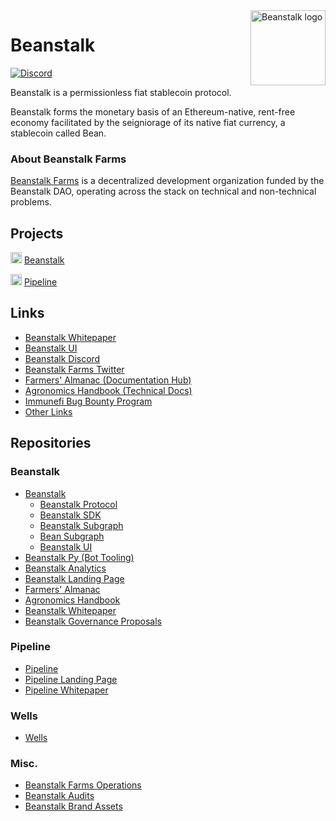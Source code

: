  <img src="https://github.com/BeanstalkFarms/Beanstalk-Brand-Assets/blob/main/BEAN/bean-128x128.png" alt="Beanstalk logo" align="right" width="120" />

# Beanstalk

[![Discord][discord-badge]][discord-url]

[discord-badge]: https://img.shields.io/discord/880413392916054098?label=Beanstalk
[discord-url]: https://discord.gg/beanstalk

Beanstalk is a permissionless fiat stablecoin protocol.

Beanstalk forms the monetary basis of an Ethereum-native, rent-free economy facilitated by the seigniorage of its native fiat currency, a stablecoin called Bean.

### About Beanstalk Farms

[Beanstalk Farms](https://docs.bean.money/almanac/governance/beanstalk-farms) is a decentralized development organization funded by the Beanstalk DAO, operating across the stack on technical and non-technical problems. 

## Projects

 <img src="https://github.com/BeanstalkFarms/Beanstalk-Brand-Assets/blob/main/BEAN/bean-128x128.png" alt="Beanstalk logo" width="18" /> [Beanstalk](https://bean.money/) 
 
 <img src="https://github.com/BeanstalkFarms/Beanstalk-Brand-Assets/blob/main/pipeline/pipeline-128x128.png" alt="Beanstalk logo" width="18" /> [Pipeline](https://evmpipeline.org/)

## Links

* [Beanstalk Whitepaper](https://bean.money/beanstalk.pdf)
* [Beanstalk UI](https://app.bean.money)
* [Beanstalk Discord](https://discord.gg/beanstalk)
* [Beanstalk Farms Twitter](https://twitter.com/BeanstalkFarms)
* [Farmers' Almanac (Documentation Hub)](https://docs.bean.money/almanac)
* [Agronomics Handbook (Technical Docs)](https://docs.bean.money/developers)
* [Immunefi Bug Bounty Program](https://immunefi.com/bounty/beanstalk)
* [Other Links](https://docs.bean.money/almanac/community/links)

## Repositories

### Beanstalk

* [Beanstalk](https://github.com/BeanstalkFarms/Beanstalk)
    * [Beanstalk Protocol](https://github.com/BeanstalkFarms/Beanstalk/tree/master/protocol)
    * [Beanstalk SDK](https://github.com/BeanstalkFarms/Beanstalk/tree/master/projects/sdk)
    * [Beanstalk Subgraph](https://github.com/BeanstalkFarms/Beanstalk/tree/master/projects/subgraph-beanstalk)
    * [Bean Subgraph](https://github.com/BeanstalkFarms/Beanstalk/tree/master/projects/subgraph-bean)
    * [Beanstalk UI](https://github.com/BeanstalkFarms/Beanstalk/tree/master/projects/ui)
* [Beanstalk Py (Bot Tooling)](https://github.com/BeanstalkFarms/Beanstalk-Py)
* [Beanstalk Analytics](https://github.com/BeanstalkFarms/Beanstalk-Analytics)
* [Beanstalk Landing Page](https://github.com/BeanstalkFarms/Beanstalk-Landing)
* [Farmers' Almanac](https://github.com/BeanstalkFarms/Farmers-Almanac)
* [Agronomics Handbook](https://github.com/BeanstalkFarms/Agronomics-Handbook)
* [Beanstalk Whitepaper](https://github.com/BeanstalkFarms/Beanstalk-Whitepaper)
* [Beanstalk Governance Proposals](https://github.com/BeanstalkFarms/Beanstalk-Governance-Proposals)

### Pipeline

* [Pipeline](https://github.com/BeanstalkFarms/Pipeline)
* [Pipeline Landing Page](https://github.com/BeanstalkFarms/Pipeline-Landing)
* [Pipeline Whitepaper](https://github.com/BeanstalkFarms/Pipeline-Whitepaper)

### Wells

* [Wells](https://github.com/BeanstalkFarms/Wells)

### Misc.

* [Beanstalk Farms Operations](https://github.com/BeanstalkFarms/Beanstalk-Farms-Operations)
* [Beanstalk Audits](https://github.com/BeanstalkFarms/Beanstalk-Audits)
* [Beanstalk Brand Assets](https://github.com/BeanstalkFarms/Beanstalk-Brand-Assets)
